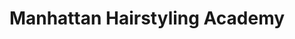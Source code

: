 ---
title: "Manhattan Hairstyling Academy"
url: /tampa/manhattan-hairstyling-academy/
shop: beauty
---